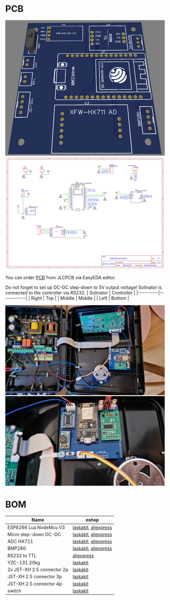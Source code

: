 # PCB

![Preview](./preview.png)
![Schema](./Schematic_BSPool-VA-Salt-Smart-Controller_2024-05-14.svg)

You can order [PCB](https://oshwlab.com/lipov3cz3k/bspool-va-salt-smart-controller) from JLCPCB via EasyEDA editor.

Do not forget to set up DC-DC step-down to 5V output voltage!
Solinator is connected to the controller via RS232.
| Solinator | Controller |
|----------|------------|
| Right | Top |
| Middle | Middle |
| Left | Bottom |

![BSPool](./BSPool.jpeg)
![Controller](./BSPool-controller.jpeg)

# BOM

| Name                       | eshop                                                                                                                                                    |
| -------------------------- | -------------------------------------------------------------------------------------------------------------------------------------------------------- |
| ESP8266 Lua NodeMcu V3     | [laskakit](https://www.laskakit.cz/iot-esp8266-lua-nodemcu-v3-wifi-modul--tcp-ip/), [aliexpress](https://www.aliexpress.com/item/1005002768134300.html)  |
| Micro step-down DC-DC      | [laskakit](https://www.laskakit.cz/mikro-step-down-menic--nastavitelny/), [aliexpress](https://www.aliexpress.com/item/1005005393995240.html)            |
| ADC HX711                  | [laskakit](https://www.laskakit.cz/ad-prevodnik-modul-24-bit-2-kanaly-hx711/), [aliexpress](https://www.aliexpress.com/item/4000483062974.html)          |
| BMP280                     | [laskakit](https://www.laskakit.cz/laskakit-bmp280-senzor-tlaku-a-teploty-vzduchu/), [aliexpress](https://www.aliexpress.com/item/1005004515268706.html) |
| RS232 to TTL               | [aliexpress](https://www.aliexpress.com/item/1005006175976863.html)                                                                                      |
| YZC-131 20kg               | [laskakit](https://www.laskakit.cz/vazici-senzor-20kg-adc-modul-hx711/)                                                                                  |
| 2x JST-XH 2.5 connector 2p | [laskakit](https://www.laskakit.cz/jst-xh-2-54mm-konektor-do-dps/)                                                                                       |
| JST-XH 2.5 connector 3p    | [laskakit](https://www.laskakit.cz/jst-xh-2-54mm-konektor-do-dps/)                                                                                       |
| JST-XH 2.5 connector 4p    | [laskakit](https://www.laskakit.cz/jst-xh-2-54mm-konektor-do-dps/)                                                                                       |
| switch                     | [laskakit](https://www.laskakit.cz/posuvny-prepinac-0-3a-50vdc/)                                                                                         |
